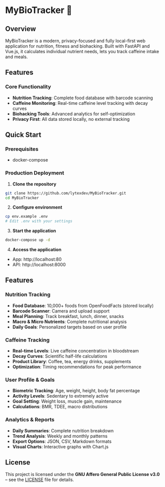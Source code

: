 # MyBioTracker 🧬

## Overview

MyBioTracker is a modern, privacy-focused and fully local-first web application for nutrition, fitness and biohacking. Built with FastAPI and Vue.js, it calculates individual nutrient needs, lets you track caffeine intake and meals.

## Features

### Core Functionality
- **Nutrition Tracking**: Complete food database with barcode scanning
- **Caffeine Monitoring**: Real-time caffeine level tracking with decay curves
- **Biohacking Tools**: Advanced analytics for self-optimization
- **Privacy First**: All data stored locally, no external tracking

## Quick Start

### Prerequisites
- docker-compose

### Production Deployment

1. **Clone the repository**
```bash
git clone https://github.com/lytexdev/MyBioTracker.git
cd MyBioTracker
```

2. **Configure environment**
```bash
cp env.example .env
# Edit .env with your settings
```

3. **Start the application**
```bash
docker-compose up -d
```

4. **Access the application**
- App: http://localhost:80
- API: http://localhost:8000

## Features

### Nutrition Tracking
- **Food Database**: 10,000+ foods from OpenFoodFacts (stored locally)
- **Barcode Scanner**: Camera and upload support
- **Meal Planning**: Track breakfast, lunch, dinner, snacks
- **Macro & Micro Nutrients**: Complete nutritional analysis
- **Daily Goals**: Personalized targets based on user profile

### Caffeine Tracking
- **Real-time Levels**: Live caffeine concentration in bloodstream
- **Decay Curves**: Scientific half-life calculations
- **Product Library**: Coffee, tea, energy drinks, supplements
- **Optimization**: Timing recommendations for peak performance

### User Profile & Goals
- **Biometric Tracking**: Age, weight, height, body fat percentage
- **Activity Levels**: Sedentary to extremely active
- **Goal Setting**: Weight loss, muscle gain, maintenance
- **Calculations**: BMR, TDEE, macro distributions

### Analytics & Reports
- **Daily Summaries**: Complete nutrition breakdown
- **Trend Analysis**: Weekly and monthly patterns
- **Export Options**: JSON, CSV, Markdown formats
- **Visual Charts**: Interactive graphs with Chart.js

## License
This project is licensed under the **GNU Affero General Public License v3.0** – see the [LICENSE](LICENSE) file for details.
